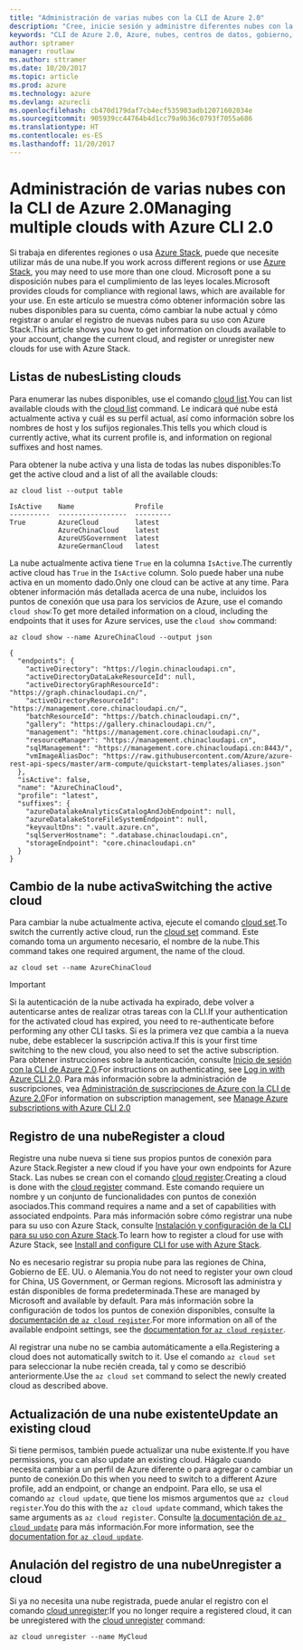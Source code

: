 ```yaml
---
title: "Administración de varias nubes con la CLI de Azure 2.0"
description: "Cree, inicie sesión y administre diferentes nubes con la CLI de Azure 2.0."
keywords: "CLI de Azure 2.0, Azure, nubes, centros de datos, gobierno, región, china, alemania"
author: sptramer
manager: routlaw
ms.author: sttramer
ms.date: 10/20/2017
ms.topic: article
ms.prod: azure
ms.technology: azure
ms.devlang: azurecli
ms.openlocfilehash: cb470d179daf7cb4ecf535903adb12071602034e
ms.sourcegitcommit: 905939cc44764b4d1cc79a9b36c0793f7055a686
ms.translationtype: HT
ms.contentlocale: es-ES
ms.lasthandoff: 11/20/2017
---
```

# <a name="managing-multiple-clouds-with-azure-cli-20"></a><span data-ttu-id="04e21-104">Administración de varias nubes con la CLI de Azure 2.0</span><span class="sxs-lookup"><span data-stu-id="04e21-104">Managing multiple clouds with Azure CLI 2.0</span></span>

<span data-ttu-id="04e21-105">Si trabaja en diferentes regiones o usa [Azure Stack](https://docs.microsoft.com/en-us/azure/azure-stack/user/), puede que necesite utilizar más de una nube.</span><span class="sxs-lookup"><span data-stu-id="04e21-105">If you work across different regions or use [Azure Stack](https://docs.microsoft.com/en-us/azure/azure-stack/user/), you may need to use more than one cloud.</span></span> <span data-ttu-id="04e21-106">Microsoft pone a su disposición nubes para el cumplimiento de las leyes locales.</span><span class="sxs-lookup"><span data-stu-id="04e21-106">Microsoft provides clouds for compliance with regional laws, which are available for your use.</span></span> <span data-ttu-id="04e21-107">En este artículo se muestra cómo obtener información sobre las nubes disponibles para su cuenta, cómo cambiar la nube actual y cómo registrar o anular el registro de nuevas nubes para su uso con Azure Stack.</span><span class="sxs-lookup"><span data-stu-id="04e21-107">This article shows you how to get information on clouds available to your account, change the current cloud, and register or unregister new clouds for use with Azure Stack.</span></span>

## <a name="listing-clouds"></a><span data-ttu-id="04e21-108">Listas de nubes</span><span class="sxs-lookup"><span data-stu-id="04e21-108">Listing clouds</span></span>

<span data-ttu-id="04e21-109">Para enumerar las nubes disponibles, use el comando [cloud list](/cli/azure/cloud#list).</span><span class="sxs-lookup"><span data-stu-id="04e21-109">You can list available clouds with the [cloud list](/cli/azure/cloud#list) command.</span></span> <span data-ttu-id="04e21-110">Le indicará qué nube está actualmente activa y cuál es su perfil actual, así como información sobre los nombres de host y los sufijos regionales.</span><span class="sxs-lookup"><span data-stu-id="04e21-110">This tells you which cloud is currently active, what its current profile is, and information on regional suffixes and host names.</span></span>

<span data-ttu-id="04e21-111">Para obtener la nube activa y una lista de todas las nubes disponibles:</span><span class="sxs-lookup"><span data-stu-id="04e21-111">To get the active cloud and a list of all the available clouds:</span></span>

```azurecli
az cloud list --output table
```

```output
IsActive    Name               Profile
----------  -----------------  ---------
True        AzureCloud         latest
            AzureChinaCloud    latest
            AzureUSGovernment  latest
            AzureGermanCloud   latest
```

<span data-ttu-id="04e21-112">La nube actualmente activa tiene `True` en la columna `IsActive`.</span><span class="sxs-lookup"><span data-stu-id="04e21-112">The currently active cloud has `True` in the `IsActive` column.</span></span> <span data-ttu-id="04e21-113">Solo puede haber una nube activa en un momento dado.</span><span class="sxs-lookup"><span data-stu-id="04e21-113">Only one cloud can be active at any time.</span></span> <span data-ttu-id="04e21-114">Para obtener información más detallada acerca de una nube, incluidos los puntos de conexión que usa para los servicios de Azure, use el comando `cloud show`:</span><span class="sxs-lookup"><span data-stu-id="04e21-114">To get more detailed information on a cloud, including the endpoints that it uses for Azure services, use the `cloud show` command:</span></span>

```azurecli
az cloud show --name AzureChinaCloud --output json
```

```output
{
  "endpoints": {
    "activeDirectory": "https://login.chinacloudapi.cn",
    "activeDirectoryDataLakeResourceId": null,
    "activeDirectoryGraphResourceId": "https://graph.chinacloudapi.cn/",
    "activeDirectoryResourceId": "https://management.core.chinacloudapi.cn/",
    "batchResourceId": "https://batch.chinacloudapi.cn/",
    "gallery": "https://gallery.chinacloudapi.cn/",
    "management": "https://management.core.chinacloudapi.cn/",
    "resourceManager": "https://management.chinacloudapi.cn",
    "sqlManagement": "https://management.core.chinacloudapi.cn:8443/",
    "vmImageAliasDoc": "https://raw.githubusercontent.com/Azure/azure-rest-api-specs/master/arm-compute/quickstart-templates/aliases.json"
  },
  "isActive": false,
  "name": "AzureChinaCloud",
  "profile": "latest",
  "suffixes": {
    "azureDatalakeAnalyticsCatalogAndJobEndpoint": null,
    "azureDatalakeStoreFileSystemEndpoint": null,
    "keyvaultDns": ".vault.azure.cn",
    "sqlServerHostname": ".database.chinacloudapi.cn",
    "storageEndpoint": "core.chinacloudapi.cn"
  }
}
```

## <a name="switching-the-active-cloud"></a><span data-ttu-id="04e21-115">Cambio de la nube activa</span><span class="sxs-lookup"><span data-stu-id="04e21-115">Switching the active cloud</span></span>

<span data-ttu-id="04e21-116">Para cambiar la nube actualmente activa, ejecute el comando [cloud set](/cli/azure/cloud#set).</span><span class="sxs-lookup"><span data-stu-id="04e21-116">To switch the currently active cloud, run the [cloud set](/cli/azure/cloud#set) command.</span></span> <span data-ttu-id="04e21-117">Este comando toma un argumento necesario, el nombre de la nube.</span><span class="sxs-lookup"><span data-stu-id="04e21-117">This command takes one required argument, the name of the cloud.</span></span>

```azurecli
az cloud set --name AzureChinaCloud
```

> [!IMPORTANT]
> <span data-ttu-id="04e21-118">Si la autenticación de la nube activada ha expirado, debe volver a autenticarse antes de realizar otras tareas con la CLI.</span><span class="sxs-lookup"><span data-stu-id="04e21-118">If your authentication for the activated cloud has expired, you need to re-authenticate before performing any other CLI tasks.</span></span> <span data-ttu-id="04e21-119">Si es la primera vez que cambia a la nueva nube, debe establecer la suscripción activa.</span><span class="sxs-lookup"><span data-stu-id="04e21-119">If this is your first time switching to the new cloud, you also need to set the active subscription.</span></span>
> <span data-ttu-id="04e21-120">Para obtener instrucciones sobre la autenticación, consulte [Inicio de sesión con la CLI de Azure 2.0](authenticate-azure-cli.md).</span><span class="sxs-lookup"><span data-stu-id="04e21-120">For instructions on authenticating, see [Log in with Azure CLI 2.0](authenticate-azure-cli.md).</span></span> <span data-ttu-id="04e21-121">Para más información sobre la administración de suscripciones, vea [Administración de suscripciones de Azure con la CLI de Azure 2.0](manage-azure-subscriptions-azure-cli.md)</span><span class="sxs-lookup"><span data-stu-id="04e21-121">For information on subscription management, see [Manage Azure subscriptions with Azure CLI 2.0](manage-azure-subscriptions-azure-cli.md)</span></span>

## <a name="register-a-cloud"></a><span data-ttu-id="04e21-122">Registro de una nube</span><span class="sxs-lookup"><span data-stu-id="04e21-122">Register a cloud</span></span>

<span data-ttu-id="04e21-123">Registre una nube nueva si tiene sus propios puntos de conexión para Azure Stack.</span><span class="sxs-lookup"><span data-stu-id="04e21-123">Register a new cloud if you have your own endpoints for Azure Stack.</span></span> <span data-ttu-id="04e21-124">Las nubes se crean con el comando [cloud register](/cli/azure/cloud#register).</span><span class="sxs-lookup"><span data-stu-id="04e21-124">Creating a cloud is done with the [cloud register](/cli/azure/cloud#register) command.</span></span> <span data-ttu-id="04e21-125">Este comando requiere un nombre y un conjunto de funcionalidades con puntos de conexión asociados.</span><span class="sxs-lookup"><span data-stu-id="04e21-125">This command requires a name and a set of capabilities with associated endpoints.</span></span> <span data-ttu-id="04e21-126">Para más información sobre cómo registrar una nube para su uso con Azure Stack, consulte [Instalación y configuración de la CLI para su uso con Azure Stack](/azure/azure-stack/user/azure-stack-connect-cli#connect-to-azure-stack).</span><span class="sxs-lookup"><span data-stu-id="04e21-126">To learn how to register a cloud for use with Azure Stack, see [Install and configure CLI for use with Azure Stack](/azure/azure-stack/user/azure-stack-connect-cli#connect-to-azure-stack).</span></span>  

<span data-ttu-id="04e21-127">No es necesario registrar su propia nube para las regiones de China, Gobierno de EE. UU. o Alemania.</span><span class="sxs-lookup"><span data-stu-id="04e21-127">You do not need to register your own cloud for China, US Government, or German regions.</span></span> <span data-ttu-id="04e21-128">Microsoft las administra y están disponibles de forma predeterminada.</span><span class="sxs-lookup"><span data-stu-id="04e21-128">These are managed by Microsoft and available by default.</span></span>  <span data-ttu-id="04e21-129">Para más información sobre la configuración de todos los puntos de conexión disponibles, consulte la [documentación de `az cloud register`](/cli/azure/cloud?view=azure-cli-latest#az_cloud_register).</span><span class="sxs-lookup"><span data-stu-id="04e21-129">For more information on all of the available endpoint settings, see the [documentation for `az cloud register`](/cli/azure/cloud?view=azure-cli-latest#az_cloud_register).</span></span>

<span data-ttu-id="04e21-130">Al registrar una nube no se cambia automáticamente a ella.</span><span class="sxs-lookup"><span data-stu-id="04e21-130">Registering a cloud does not automatically switch to it.</span></span> <span data-ttu-id="04e21-131">Use el comando `az cloud set` para seleccionar la nube recién creada, tal y como se describió anteriormente.</span><span class="sxs-lookup"><span data-stu-id="04e21-131">Use the `az cloud set` command to select the newly created cloud as described above.</span></span>

## <a name="update-an-existing-cloud"></a><span data-ttu-id="04e21-132">Actualización de una nube existente</span><span class="sxs-lookup"><span data-stu-id="04e21-132">Update an existing cloud</span></span>

<span data-ttu-id="04e21-133">Si tiene permisos, también puede actualizar una nube existente.</span><span class="sxs-lookup"><span data-stu-id="04e21-133">If you have permissions, you can also update an existing cloud.</span></span> <span data-ttu-id="04e21-134">Hágalo cuando necesita cambiar a un perfil de Azure diferente o para agregar o cambiar un punto de conexión.</span><span class="sxs-lookup"><span data-stu-id="04e21-134">Do this when you need to switch to a different Azure profile, add an endpoint, or change an endpoint.</span></span>
<span data-ttu-id="04e21-135">Para ello, se usa el comando `az cloud update`, que tiene los mismos argumentos que `az cloud register`.</span><span class="sxs-lookup"><span data-stu-id="04e21-135">You do this with the `az cloud update` command, which takes the same arguments as `az cloud register`.</span></span> <span data-ttu-id="04e21-136">Consulte [la documentación de `az cloud update`](/cli/azure/cloud?view=azure-cli-latest#az_cloud_update) para más información.</span><span class="sxs-lookup"><span data-stu-id="04e21-136">For more information, see the [documentation for `az cloud update`](/cli/azure/cloud?view=azure-cli-latest#az_cloud_update).</span></span>

## <a name="unregister-a-cloud"></a><span data-ttu-id="04e21-137">Anulación del registro de una nube</span><span class="sxs-lookup"><span data-stu-id="04e21-137">Unregister a cloud</span></span>

<span data-ttu-id="04e21-138">Si ya no necesita una nube registrada, puede anular el registro con el comando [cloud unregister](/cli/azure/cloud#unregister):</span><span class="sxs-lookup"><span data-stu-id="04e21-138">If you no longer require a registered cloud, it can be unregistered with the [cloud unregister](/cli/azure/cloud#unregister) command:</span></span>

```azurecli
az cloud unregister --name MyCloud
```
